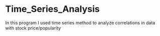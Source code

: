 # Time_Series_Analysis
In this program I used time series method to analyze correlations in data with stock price/popularity
